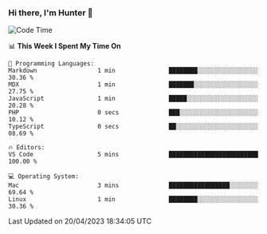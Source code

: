 ### Hi there, I'm Hunter 👋

<!--
**huntermatrix/huntermatrix** is a ✨ _special_ ✨ repository because its `README.md` (this file) appears on your GitHub profile.

Here are some ideas to get you started:

- 🔭 I’m currently working on ...
- 🌱 I’m currently learning ...
- 👯 I’m looking to collaborate on ...
- 🤔 I’m looking for help with ...
- 💬 Ask me about ...
- 📫 How to reach me: ...
- 😄 Pronouns: ...
- ⚡ Fun fact: ...
-->

<!--START_SECTION:waka-->
![Code Time](http://img.shields.io/badge/Code%20Time-62%20hrs%2022%20mins-blue)

📊 **This Week I Spent My Time On** 

```text
💬 Programming Languages: 
Markdown                 1 min               ████████░░░░░░░░░░░░░░░░░   30.36 % 
MDX                      1 min               ███████░░░░░░░░░░░░░░░░░░   27.75 % 
JavaScript               1 min               █████░░░░░░░░░░░░░░░░░░░░   20.28 % 
PHP                      0 secs              ███░░░░░░░░░░░░░░░░░░░░░░   10.12 % 
TypeScript               0 secs              ██░░░░░░░░░░░░░░░░░░░░░░░   08.69 % 

🔥 Editors: 
VS Code                  5 mins              █████████████████████████   100.00 % 

💻 Operating System: 
Mac                      3 mins              █████████████████░░░░░░░░   69.64 % 
Linux                    1 min               ████████░░░░░░░░░░░░░░░░░   30.36 % 
```


 Last Updated on 20/04/2023 18:34:05 UTC
<!--END_SECTION:waka-->
